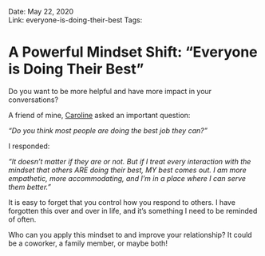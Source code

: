 Date: May 22, 2020	
Link: everyone-is-doing-their-best
Tags:




A Powerful Mindset Shift: “Everyone is Doing Their Best”
========================================================

Do you want to be more helpful and have more impact in your conversations?

A friend of mine, [Caroline](https://yourglobalfamily.com/who-we-are) asked an important question: 

_“Do you think most people are doing the best job they can?”_

I responded:

_“It doesn’t matter if they are or not. But if I treat every interaction with the mindset that others ARE doing their best, MY best comes out. I am more empathetic, more accommodating, and I’m in a place where I can serve them better.”_

It is easy to forget that you control how you respond to others. I have forgotten this over and over in life, and it’s something I need to be reminded of often. 

Who can you apply this mindset to and improve your relationship? It could be a coworker, a family member, or maybe both!